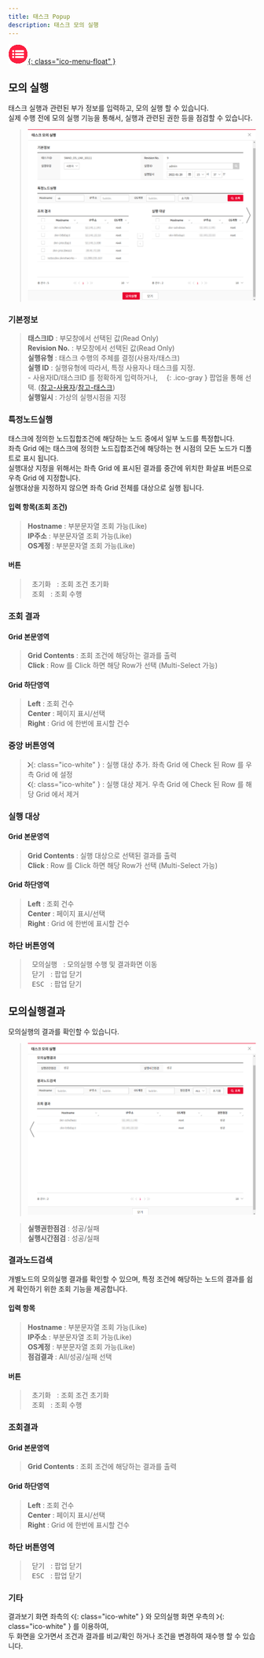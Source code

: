 ```yaml
---
title: 태스크 Popup
description: 태스크 모의 실행
---
```


<link rel="stylesheet" type="text/css" href="../css/opme.css">

<!-- Defined -->
[popup-execution-dryrun]: img/popup-execution-dryrun.png
[popup-execution-dryrun-result]: img/popup-execution-dryrun-result.png
[ico-search]: img/icon/ico-search.png
[arrow-right]: img/icon/ico-arrow-right.png
[arrow-left]: img/icon/ico-arrow-left.png
[popup-user]: PopupUser.md
[popup-task]: PopupTask.md

<!-- Floating Menu -->
[menu]: index.html "목차"
[ico-menu]: img/icon/ico-menu.png
[![목차][ico-menu]{: class="ico-menu-float" }][menu]

## 모의 실행
태스크 실행과 관련된 부가 정보를 입력하고, 모의 실행 할 수 있습니다.  
실제 수행 전에 모의 실행 기능을 통해서, 실행과 관련된 권한 등을 점검할 수 있습니다.

> ![태스크모의실행][popup-execution-dryrun]

### 기본정보
> **태스크ID** : 부모창에서 선택된 값(Read Only)  
> **Revision No.** : 부모창에서 선택된 값(Read Only)  
> **실행유형** : 태스크 수행의 주체를 결정(사용자/태스크)  
> **실행 ID** : 실행유형에 따라서, 특정 사용자나 태스크를 지정.  
    - 사용자ID/태스크ID 를 정확하게 입력하거나, ![소유자/태스크 조회][ico-search]{: .ico-gray } 팝업을 통해 선택. ([참고-사용자][popup-user]/[참고-태스크][popup-task])  
> **실행일시** : 가상의 실행시점을 지정

### 특정노드실행
태스크에 정의한 노드집합조건에 해당하는 노드 중에서 일부 노드를 특정합니다.  
좌측 Grid 에는 태스크에 정의한 노드집합조건에 해당하는 현 시점의 모든 노드가 디폴트로 표시 됩니다.  
실행대상 지정을 위해서는 좌측 Grid 에 표시된 결과를 중간에 위치한 화살표 버튼으로 우측 Grid 에 지정합니다.  
실행대상을 지정하지 않으면 좌측 Grid 전체를 대상으로 실행 됩니다.

#### 입력 항목(조회 조건)
> **Hostname** : 부분문자열 조회 가능(Like)  
> **IP주소** : 부분문자열 조회 가능(Like)  
> **OS계정** : 부분문자열 조회 가능(Like)

#### 버튼
> <kbd class="btn-gray">&nbsp;초기화&nbsp;</kbd> : 조회 조건 초기화  
> <kbd class="btn-red">&nbsp;조회&nbsp;</kbd> : 조회 수행  
 
### 조회 결과

#### Grid 본문영역
> **Grid Contents** : 조회 조건에 해당하는 결과를 출력  
> **Click** : Row 를 Click 하면 해당 Row가 선택 (Multi-Select 가능)
 
#### Grid 하단영역
> **Left** : 조회 건수  
> **Center** : 페이지 표시/선택  
> **Right** : Grid 에 한번에 표시할 건수  

### 중앙 버튼영역
> ![추가][arrow-right]{: class="ico-white" } : 실행 대상 추가. 좌측 Grid 에 Check 된 Row 를 우측 Grid 에 설정  
> ![제거][arrow-left]{: class="ico-white" } : 실행 대상 제거. 우측 Grid 에 Check 된 Row 를 해당 Grid 에서 제거

### 실행 대상

#### Grid 본문영역
> **Grid Contents** : 실행 대상으로 선택된 결과를 출력  
> **Click** : Row 를 Click 하면 해당 Row가 선택 (Multi-Select 가능)

#### Grid 하단영역
> **Left** : 조회 건수  
> **Center** : 페이지 표시/선택  
> **Right** : Grid 에 한번에 표시할 건수

### 하단 버튼영역
> <kbd class="btn-red">&nbsp;모의실행&nbsp;</kbd> : 모의실행 수행 및 결과화면 이동  
> <kbd class="btn-gray">&nbsp;닫기&nbsp;</kbd> : 팝업 닫기  
> <kbd class="btn-gray">&nbsp;ESC&nbsp;</kbd> : 팝업 닫기  

## 모의실행결과
모의실행의 결과를 확인할 수 있습니다.

> ![태스크모의실행결과][popup-execution-dryrun-result]

> **실행권한점검** : 성공/실패  
> **실행시간점검** : 성공/실패

### 결과노드검색
개별노드의 모의실행 결과를 확인할 수 있으며, 특정 조건에 해당하는 노드의 결과를 쉽게 확인하기 위한 조회 기능을 제공합니다.

#### 입력 항목
> **Hostname** : 부분문자열 조회 가능(Like)   
> **IP주소** : 부분문자열 조회 가능(Like)  
> **OS계정** : 부분문자열 조회 가능(Like)  
> **점검결과** : All/성공/실패 선택

#### 버튼
> <kbd class="btn-gray">&nbsp;초기화&nbsp;</kbd> : 조회 조건 초기화  
> <kbd class="btn-red">&nbsp;조회&nbsp;</kbd> : 조회 수행

### 조회결과

#### Grid 본문영역
> **Grid Contents** : 조회 조건에 해당하는 결과를 출력    

#### Grid 하단영역
> **Left** : 조회 건수  
> **Center** : 페이지 표시/선택  
> **Right** : Grid 에 한번에 표시할 건수  

### 하단 버튼영역
> <kbd class="btn-gray">&nbsp;닫기&nbsp;</kbd> : 팝업 닫기  
> <kbd class="btn-gray">&nbsp;ESC&nbsp;</kbd> : 팝업 닫기  

### 기타
결과보기 화면 좌측의 ![모의실행Page][arrow-left]{: class="ico-white" } 와 모의실행 화면 우측의 ![결과보기Page][arrow-right]{: class="ico-white" } 를 이용하여,  
두 화면을 오가면서 조건과 결과를 비교/확인 하거나 조건을 변경하여 재수행 할 수 있습니다.
